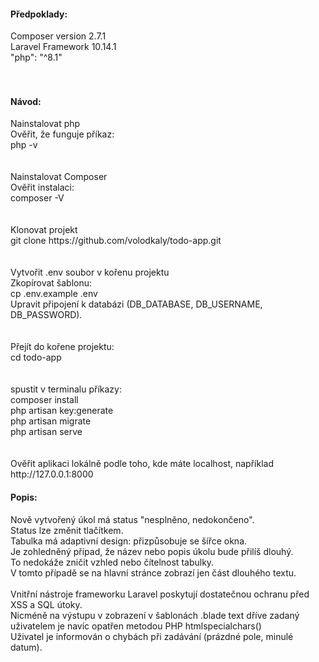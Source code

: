 <h4>Předpoklady:</h4>
Composer version 2.7.1 <br>
Laravel Framework 10.14.1<br>
"php": "^8.1"<br>
<br><br>
<h4>Návod:</h4>
Nainstalovat php<br>
Ověřit, že funguje příkaz:<br>
php -v<br>
<br><br>
Nainstalovat Composer<br>
Ověřit instalaci:<br>
composer -V<br>
<br><br>
Klonovat projekt<br>
git clone https://github.com/volodkaly/todo-app.git<br>
<br><br>
Vytvořit .env soubor v kořenu projektu<br>
Zkopírovat šablonu:<br>
cp .env.example .env<br>
Upravit připojení k databázi (DB_DATABASE, DB_USERNAME, DB_PASSWORD).<br>
<br><br>
Přejít do kořene projektu:<br>
cd todo-app<br>
<br><br>
spustit v terminalu příkazy:<br>
composer install<br>
php artisan key:generate<br>
php artisan migrate<br>
php artisan serve<br>
<br><br>
Ověřit aplikaci lokálně podle toho, kde máte localhost, například<br>
http://127.0.0.1:8000<br>

<h4>Popis:</h4>
Nově vytvořený úkol má status "nesplněno, nedokončeno".<br>
Status lze změnit tlačítkem.<br>
Tabulka má adaptivní design: přizpůsobuje se šířce okna.<br>
Je zohledněný případ, že název nebo popis úkolu bude přilíš dlouhý.<br>
To nedokáže zničit vzhled nebo čítelnost tabulky.<br>
V tomto případě se na hlavní stránce zobrazí jen část dlouhého textu.<br>
<br>
Vnitřní nástroje frameworku Laravel poskytují dostatečnou ochranu před XSS a SQL útoky.<br>
Nicméně na výstupu v zobrazení v šablonách .blade text dříve zadaný uživatelem je navíc opatřen metodou PHP htmlspecialchars()<br>
Uživatel je informován o chybách při zadávání (prázdné pole, minulé datum).<br>


